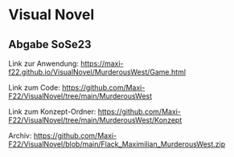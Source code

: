 # Visual Novel

## Abgabe SoSe23

Link zur Anwendung:
https://maxi-f22.github.io/VisualNovel/MurderousWest/Game.html 

Link zum Code:
https://github.com/Maxi-F22/VisualNovel/tree/main/MurderousWest

Link zum Konzept-Ordner:
https://github.com/Maxi-F22/VisualNovel/tree/main/MurderousWest/Konzept

Archiv:
https://github.com/Maxi-F22/VisualNovel/blob/main/Flack_Maximilian_MurderousWest.zip
